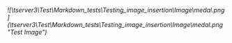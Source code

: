 *![\\tserver3\Test\Markdown_tests\Testing_image_insertion\Image\medal.png ] (\\tserver3\Test\Markdown_tests\Testing_image_insertion\Image\medal.png "Test Image")*